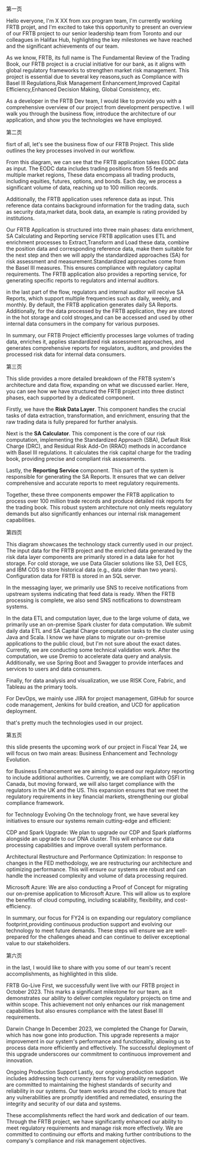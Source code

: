 第一页

Hello everyone, I'm X XX from xxx program team, I'm currently working FRTB projet, and I'm excited to take this opportunity to present an overview of our FRTB project to our senior leadership team from Toronto and our colleagues in Halifax Hub, highlighting the key milestones we have reached and the significant achievements of our team.

As we know, FRTB, its full name is The Fundamental Review of the Trading Book, our FRTB project is a crucial initiative for our bank, as it aligns with global regulatory frameworks to strengthen market risk management. This project is essential due to several key reasons,such as Compliance with Basel III Regulations,Risk Management Enhancement,Improved Capital Efficiency,Enhanced Decision Making, Global Consistency, etc.

As a developer in the FRTB Dev team, I would like to provide you with a comprehensive overview of our project from development perspective. I will walk you through the business flow, introduce the architecture of our application, and show you the technologies we have employed.

第二页

fisrt of all, let's see the business flow of our FRTB Project. This slide outlines the key processes involved in our workflow.


From this diagram, we can see that the FRTB application takes EODC data as input. The EODC data includes trading positions from 55 feeds and multiple market regions, These data encompass all trading products, including equities, futures, options, and bonds. Each day, we process a significant volume of data, reaching up to 100 million records.

Additionally, the FRTB application uses reference data as input. This reference data contains background information for the trading data, such as security data,market data, book data, an example is rating provided by institutions. 

Our FRTB Application is structured into three main phases:
data enrichment, SA Calculating and Reporting service
FRTB application uses ETL and enrichment processes to Extract,Transform and Load these data, combine the position data and corresponding reference data, make them suitable for the next step
and then we will apply the standardized approaches (SA) for risk assessment and measurement.Standardized approaches come from the Basel III measures. This ensures compliance with regulatory capital requirements.
The FRTB application also provides a reporting service, for generating specific reports to regulators and internal auditors.

in the last part of the flow, regulators and internal auditor will receive SA Reports, which support multiple frequencies such as daily, weekly, and monthly. By default, the FRTB application generates daily SA Reports. 
Additionally, for the data processed by the FRTB application, they are stored in the hot storage and cold stroges,and can be accessed and used by other internal data consumers in the company for various purposes.

In summary, our FRTB Project efficiently processes large volumes of trading data, enriches it, applies standardized risk assessment approaches, and generates comprehensive reports for regulators, auditors, and provides the processed risk data for internal data consumers.

第三页

This slide provides a more detailed breakdown of the FRTB system's architecture and data flow, expanding on what we discussed earlier. Here, you can see how we have structured the FRTB project into three distinct phases, each supported by a dedicated component.

Firstly, we have the **Risk Data Layer**. This component handles the crucial tasks of data extraction, transformation, and enrichment, ensuring that the raw trading data is fully prepared for further analysis.

Next is the **SA Calculator**. This component is the core of our risk computation, implementing the Standardized Approach (SBA), Default Risk Charge (DRC), and Residual Risk Add-On (RRAO) methods in accordance with Basel III regulations. It calculates the risk capital charge for the trading book, providing precise and compliant risk assessments.

Lastly, the **Reporting Service** component. This part of the system is responsible for generating the SA Reports. It ensures that we can deliver comprehensive and accurate reports to meet regulatory requirements.

Together, these three components empower the FRTB application to process over 100 million trade records and produce detailed risk reports for the trading book. This robust system architecture not only meets regulatory demands but also significantly enhances our internal risk management capabilities.

第四页


This diagram showcases the technology stack currently used in our project. The input data for the FRTB project and the enriched data generated by the risk data layer components are primarily stored in a data lake for hot storage. For cold storage, we use Data Glacier solutions like S3, Dell ECS, and IBM COS to store historical data (e.g., data older than two years). Configuration data for FRTB is stored in an SQL server.

In the messaging layer, we primarily use SNS to receive notifications from upstream systems indicating that feed data is ready. When the FRTB processing is complete, we also send SNS notifications to downstream systems.

In the data ETL and computation layer, due to the large volume of data, we primarily use an on-premise Spark cluster for data computation. We submit daily data ETL and SA Capital Charge computation tasks to the cluster using Java and Scala. I know we have plans to migrate our on-premise applications to the public cloud, but I'm not sure about the exact dates. Currently, we are conducting some technical validation work.
After the computation, we use Dremio to accelerate data query and analysis. Additionally, we use Spring Boot and Swagger to provide interfaces and services to users and data consumers.

Finally, for data analysis and visualization, we use RISK Core, Fabric, and Tableau as the primary tools. 

For DevOps, we mainly use JIRA for project management, GitHub for source code management, Jenkins for build creation, and UCD for application deployment.

that's pretty much the technologies used in our project.

第五页

this slide presents the upcoming work of our project in Fiscal Year 24, we will focus on two main areas: Business Enhancement and Technology Evolution.

for Business Enhancement
we are aiming to expand our regulatory reporting to include additional authorities. Currently, we are compliant with OSFI in Canada, but moving forward, we will also target compliance with the regulators in the UK and the US. This expansion ensures that we meet the regulatory requirements in key financial markets, strengthening our global compliance framework.

for Technology Evolving
On the technology front, we have several key initiatives to ensure our systems remain cutting-edge and efficient:

CDP and Spark Upgrade: We plan to upgrade our CDP and Spark platforms alongside an upgrade to our DNA cluster. This will enhance our data processing capabilities and improve overall system performance.

Architectural Restructure and Performance Optimization: In response to changes in the FED methodology, we are restructuring our architecture and optimizing performance. This will ensure our systems are robust and can handle the increased complexity and volume of data processing required.

Microsoft Azure: We are also conducting a Proof of Concept for migrating our on-premise application to Microsoft Azure. This will allow us to explore the benefits of cloud computing, including scalability, flexibility, and cost-efficiency.


In summary, our focus for FY24 is on expanding our regulatory compliance footprint,providing continuous production support and evolving our technology to meet future demands. These steps will ensure we are well-prepared for the challenges ahead and can continue to deliver exceptional value to our stakeholders.

第六页

in the last, I would like to share with you some of our team's recent accomplishments, as highlighted in this slide.

FRTB Go-Live
First, we successfully went live with our FRTB project in October 2023. This marks a significant milestone for our team, as it demonstrates our ability to deliver complex regulatory projects on time and within scope. This achievement not only enhances our risk management capabilities but also ensures compliance with the latest Basel III requirements.

Darwin Change
In December 2023, we completed the Change for Darwin, which has now gone into production. This upgrade represents a major improvement in our system's performance and functionality, allowing us to process data more efficiently and effectively. The successful deployment of this upgrade underscores our commitment to continuous improvement and innovation.

Ongoing Production Support
Lastly, our ongoing production support includes addressing tech currency items for vulnerability remediation. We are committed to maintaining the highest standards of security and reliability in our systems. Our team works around the clock to ensure that any vulnerabilities are promptly identified and remediated, ensuring the integrity and security of our data and systems.

These accomplishments reflect the hard work and dedication of our team. Through the FRTB project, we have significantly enhanced our ability to meet regulatory requirements and manage risk more effectively. We are committed to continuing our efforts and making further contributions to the company's compliance and risk management objectives.